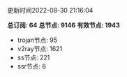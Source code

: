 更新时间2022-08-30 21:16:04

**总订阅: 64**
**总节点: 9146**
**有效节点: 1943**
- trojan节点: 95
- v2ray节点: 1621
- ss节点: 221
- ssr节点: 6
